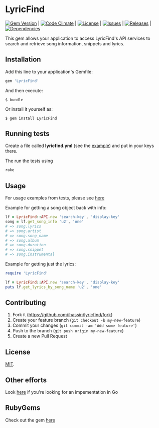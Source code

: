 # LyricFind

[![Gem Version](https://badge.fury.io/rb/LyricFind.svg)](http://badge.fury.io/rb/LyricFind) | [![Code Climate](https://codeclimate.com/github/ihassin/lyricfind/badges/gpa.svg)](https://codeclimate.com/github/ihassin/lyricfind) | [![License](http://img.shields.io/badge/license-MIT-brightgreen.svg?style=flat-square)](http://opensource.org/licenses/MIT) | [![Issues](http://img.shields.io/github/issues/ihassin/lyricfind.svg?style=flat-square)](http://github.com/ihassin/lyricfind/issues) | [![Releases](http://img.shields.io/github/release/ihassin/lyricfind.svg?style=flat-square)](http://github.com/ihassin/lyricfind/releases) | [![Dependencies](http://img.shields.io/gemnasium/ihassin/lyricfind.svg?style=flat-square)](https://gemnasium.com/ihassin/lyricfind)

This gem allows your application to access LyricFind's API services to search and retrieve song information, snippets and lyrics.

## Installation

Add this line to your application's Gemfile:

```ruby
gem 'LyricFind'
```

And then execute:

    $ bundle

Or install it yourself as:

    $ gem install LyricFind

## Running tests

Create a file called **lyricfind.yml** (see the [example](https://github.com/ihassin/lyricfind/blob/master/spec/lyricfind.yml.example)) and put in your keys there.

The run the tests using

```ruby
rake
```

## Usage

For usage examples from tests, please see [here](https://github.com/ihassin/lyricfind/blob/master/spec/lyricfind_spec.rb)

Example for getting a song object back with info:

```ruby
lf = LyricFind::API.new 'search-key', 'display-key'
song = lf.get_song_info 'u2', 'one'
# => song.lyrics
# => song.artist
# => song.song_name
# => song.album
# => song.duration
# => song.snippet
# => song.instrumental
```

Example for getting just the lyrics:
```ruby
require 'LyricFind'

lf = LyricFind::API.new 'search-key', 'display-key'
puts lf.get_lyrics_by_song_name 'u2', 'one'
```

## Contributing

1. Fork it (https://github.com/ihassin/lyricfind/fork)
2. Create your feature branch (`git checkout -b my-new-feature`)
3. Commit your changes (`git commit -am 'Add some feature'`)
4. Push to the branch (`git push origin my-new-feature`)
5. Create a new Pull Request

## License

[MIT](https://github.com/ihassin/lyricfind/blob/master/LICENSE.txt).

## Other efforts

Look [here](https://github.com/pilu/lyricfind) if you're looking for an impementation in Go

## RubyGems

Check out the gem [here](https://rubygems.org/gems/LyricFind)
